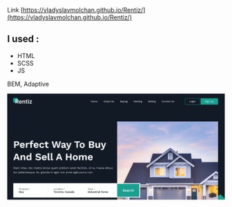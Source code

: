 Link  [https://vladyslavmolchan.github.io/Rentiz/](https://vladyslavmolchan.github.io/Rentiz/)

## I used :

- HTML
- SCSS
- JS

BEM, Adaptive

![Website](./assets/images/screen.png)